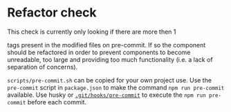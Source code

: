 # Refactor check
This check is currently only looking if there are more then 1 <div /> tags present in the modified files on pre-commit. If so the component should be refactored in order to prevent components to become unreadable, too large and providing too much functionality (i.e. a lack of separation of concerns). 

`scripts/pre-commit.sh` can be copied for your own project use. 
Use the `pre-commit` script in `package.json` to make the command `npm run pre-commit` available.
Use husky or [`.git/hooks/pre-commit`](https://git-scm.com/book/en/v2/Customizing-Git-Git-Hooks) to execute the `npm run pre-commit` before each commit.
